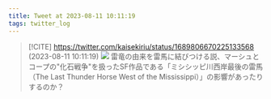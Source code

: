 ```yaml
---
title: Tweet at 2023-08-11 10:11:19
tags: twitter_log
---
```


> [!CITE] https://twitter.com/kaisekiriu/status/1689806670225133568 (2023-08-11 10:11:19)
> ![](https://twitter.com/kaisekiriu/status/1689806670225133568)
> 雷竜の由来を雷馬に結びつける説、マーシュとコープの"化石戦争"を扱ったSF作品である「ミシシッピ川西岸最後の雷馬（The Last Thunder Horse West of the Mississippi）」の影響があったりするのか？
